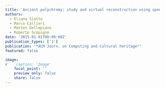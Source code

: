 ```yaml
---
title: 'Ancient polychromy: study and virtual reconstruction using open source tools'
authors:
  - Eliana Siotto
  - Marco Callieri
  - Matteo Dellepiane
  - Roberto Scopigno
date: '2015-01-01T00:00:00Z'
publication_types: ['1']
publication: '*ACM Journ. on Computing and Cultural heritage*'
featured: false

image:
#    caption: 'Image'
    focal_point: ''
    preview_only: false
    share: false
---
```

